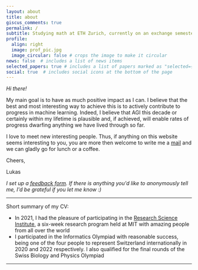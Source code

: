```yaml
---
layout: about
title: about
giscus_comments: true
permalink: /
subtitle: Studying math at ETH Zurich, currently on an exchange semester at UC Berkeley
profile:
  align: right
  image: prof_pic.jpg
  image_circular: false # crops the image to make it circular
news: false  # includes a list of news items
selected_papers: true # includes a list of papers marked as "selected={true}"
social: true  # includes social icons at the bottom of the page
---
```


*Hi there!*

My main goal is to have as much positive impact as I can. I believe that the best and most interesting way to achieve this is to actively contribute to progress in machine learning. Indeed, I believe that AGI this decade or certainly within my lifetime is plausible and, if achieved, will enable rates of progress dwarfing anything we have lived through so far.

I love to meet new interesting people. Thus, if anything on this website seems interesting to you, you are more then welcome to write me a [mail](mailto:lmuenzel@student.ethz.ch?subject=Lunch) and we can gladly go for lunch or a coffee.

Cheers,

Lukas

*I set up a [feedback form](https://forms.gle/THwdJnWoRrAp3Apv8). If there is anything you'd like to anonymously tell me, I'd be grateful if you let me know :)*

***
Short summary of my CV:
* In 2021, I had the pleasure of participating in the [Research Science Institute](https://www.cee.org/programs/research-science-institute), a six-week research program held at MIT with amazing people from all over the world
* I participated in the Informatics Olympiad with reasonable success, being one of the four people to represent Switzerland internationally in 2020 and 2022 respectively. I also qualified for the final rounds of the Swiss Biology and Physics Olympiad


***